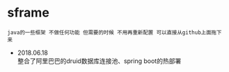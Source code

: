 # sframe
`java的一些框架 不做任何功能 但需要的时候 不用再重新配置 可以直接从github上面拖下来`

* 2018.06.18    
    整合了阿里巴巴的druid数据库连接池、spring boot的热部署
